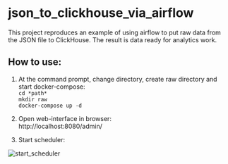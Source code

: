 # json_to_clickhouse_via_airflow
This project reproduces an example of using airflow to put raw data from the JSON file to ClickHouse. The result is data ready for analytics work.

## How to use:
1. At the command prompt, change directory, create raw directory and start docker-compose:  
`cd *path*`  
`mkdir raw`  
`docker-compose up -d`  

2. Open web-interface in browser:  
http://localhost:8080/admin/  

3. Start scheduler:  

![start_scheduler](https://imgur.com/a/7UY7Vj3)  
